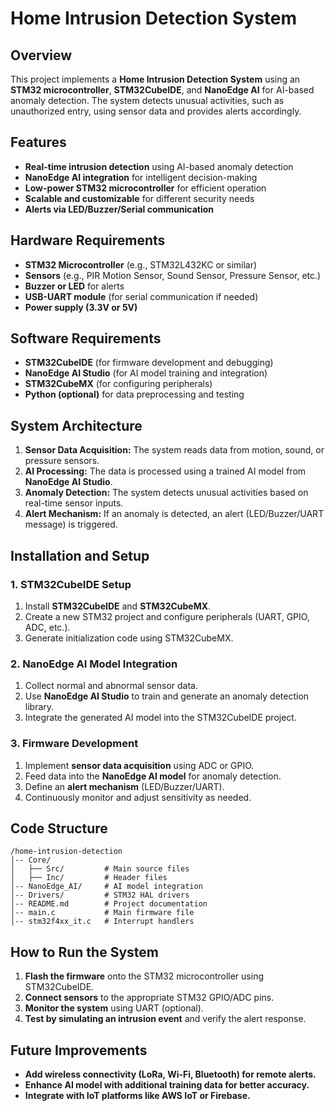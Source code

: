 # Home Intrusion Detection System

## Overview
This project implements a **Home Intrusion Detection System** using an **STM32 microcontroller**, **STM32CubeIDE**, and **NanoEdge AI** for AI-based anomaly detection. The system detects unusual activities, such as unauthorized entry, using sensor data and provides alerts accordingly.

## Features
- **Real-time intrusion detection** using AI-based anomaly detection
- **NanoEdge AI integration** for intelligent decision-making
- **Low-power STM32 microcontroller** for efficient operation
- **Scalable and customizable** for different security needs
- **Alerts via LED/Buzzer/Serial communication**

## Hardware Requirements
- **STM32 Microcontroller** (e.g., STM32L432KC or similar)
- **Sensors** (e.g., PIR Motion Sensor, Sound Sensor, Pressure Sensor, etc.)
- **Buzzer or LED** for alerts
- **USB-UART module** (for serial communication if needed)
- **Power supply (3.3V or 5V)**

## Software Requirements
- **STM32CubeIDE** (for firmware development and debugging)
- **NanoEdge AI Studio** (for AI model training and integration)
- **STM32CubeMX** (for configuring peripherals)
- **Python (optional)** for data preprocessing and testing

## System Architecture
1. **Sensor Data Acquisition:** The system reads data from motion, sound, or pressure sensors.
2. **AI Processing:** The data is processed using a trained AI model from **NanoEdge AI Studio**.
3. **Anomaly Detection:** The system detects unusual activities based on real-time sensor inputs.
4. **Alert Mechanism:** If an anomaly is detected, an alert (LED/Buzzer/UART message) is triggered.

## Installation and Setup
### 1. STM32CubeIDE Setup
1. Install **STM32CubeIDE** and **STM32CubeMX**.
2. Create a new STM32 project and configure peripherals (UART, GPIO, ADC, etc.).
3. Generate initialization code using STM32CubeMX.

### 2. NanoEdge AI Model Integration
1. Collect normal and abnormal sensor data.
2. Use **NanoEdge AI Studio** to train and generate an anomaly detection library.
3. Integrate the generated AI model into the STM32CubeIDE project.

### 3. Firmware Development
1. Implement **sensor data acquisition** using ADC or GPIO.
2. Feed data into the **NanoEdge AI model** for anomaly detection.
3. Define an **alert mechanism** (LED/Buzzer/UART).
4. Continuously monitor and adjust sensitivity as needed.

## Code Structure
```
/home-intrusion-detection
│-- Core/
│   ├── Src/         # Main source files
│   ├── Inc/         # Header files
│-- NanoEdge_AI/     # AI model integration
│-- Drivers/         # STM32 HAL drivers
│-- README.md        # Project documentation
│-- main.c           # Main firmware file
│-- stm32f4xx_it.c   # Interrupt handlers
```

## How to Run the System
1. **Flash the firmware** onto the STM32 microcontroller using STM32CubeIDE.
2. **Connect sensors** to the appropriate STM32 GPIO/ADC pins.
3. **Monitor the system** using UART (optional).
4. **Test by simulating an intrusion event** and verify the alert response.

## Future Improvements
- **Add wireless connectivity (LoRa, Wi-Fi, Bluetooth) for remote alerts.**
- **Enhance AI model with additional training data for better accuracy.**
- **Integrate with IoT platforms like AWS IoT or Firebase.**

